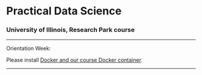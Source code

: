 # Practical Data Science

### University of Illinois, Research Park course

-----

Orientation Week:

Please install [Docker and our course Docker container](Docker.md).

-----
